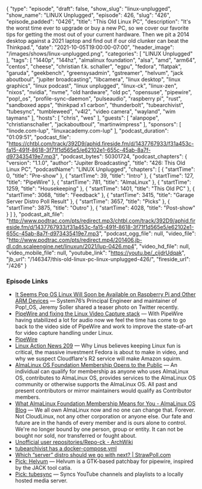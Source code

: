 {
  "type": "episode",
  "draft": false,
  "show_slug": "linux-unplugged",
  "show_name": "LINUX Unplugged",
  "episode": 426,
  "slug": "426",
  "episode_padded": "0426",
  "title": "This Old Linux PC",
  "description": "It's the worst time ever to upgrade or buy a new PC, so we cover our favorite tips for getting the most out of your current hardware. Then we pit a 2014 desktop against a 2021 laptop and find out if our old clunker can beat the Thinkpad.",
  "date": "2021-10-05T19:00:00-07:00",
  "header_image": "/images/shows/linux-unplugged.png",
  "categories": [
    "LINUX Unplugged"
  ],
  "tags": [
    "1440p",
    "144hz",
    "almalinux foundation",
    "alsa",
    "amd",
    "arm64",
    "centos",
    "cheese",
    "christian f.k. schaller",
    "egpu",
    "fedora",
    "flatpak",
    "garuda",
    "geekbench",
    "greensysadmin",
    "gstreamer",
    "helvum",
    "jack aboutboul",
    "jupiter broadcasting",
    "libcamera",
    "linux desktop",
    "linux graphics",
    "linux podcast",
    "linux unplugged",
    "linux-ck",
    "linux-zen",
    "nixos",
    "nvidia",
    "nvme",
    "old hardware",
    "old pc",
    "opensuse",
    "pipewire",
    "pop!_os",
    "profile-sync-daemon",
    "pulseaudio",
    "raspberry pi",
    "rust",
    "sandboxed apps",
    "thinkpad x1 carbon",
    "thunderbolt",
    "tubearchivist",
    "tubesync",
    "tumbleweed",
    "v4l2",
    "video camera",
    "wayland",
    "wim taymans"
  ],
  "hosts": [
    "chris",
    "wes"
  ],
  "guests": [
    "alanpope",
    "christianschaller",
    "jackaboutboul",
    "martinwimpress"
  ],
  "sponsors": [
    "linode.com-lup",
    "linuxacademy.com-lup"
  ],
  "podcast_duration": "01:09:51",
  "podcast_file": "https://chtbl.com/track/392D9/aphid.fireside.fm/d/1437767933/f31a453c-fa15-491f-8618-3f71f1d565e5/e62102e1-655c-45ab-8a7f-d973435419e7.mp3",
  "podcast_bytes": 50301724,
  "podcast_chapters": {
    "version": "1.1.0",
    "author": "Jupiter Broadcasting",
    "title": "426: This Old Linux PC",
    "podcastName": "LINUX Unplugged",
    "chapters": [
      {
        "startTime": 0,
        "title": "Pre-show"
      },
      {
        "startTime": 39,
        "title": "Intro"
      },
      {
        "startTime": 127,
        "title": "PipeWire"
      },
      {
        "startTime": 781,
        "title": "AlmaLinux"
      },
      {
        "startTime": 1259,
        "title": "Housekeeping"
      },
      {
        "startTime": 1401,
        "title": "This Old PC"
      },
      {
        "startTime": 3068,
        "title": "Feedback"
      },
      {
        "startTime": 3415,
        "title": "Garage Server Distro Poll Result"
      },
      {
        "startTime": 3657,
        "title": "Picks"
      },
      {
        "startTime": 3875,
        "title": "Outro"
      },
      {
        "startTime": 4028,
        "title": "Post-show"
      }
    ]
  },
  "podcast_alt_file": "http://www.podtrac.com/pts/redirect.mp3/chtbl.com/track/392D9/aphid.fireside.fm/d/1437767933/f31a453c-fa15-491f-8618-3f71f1d565e5/e62102e1-655c-45ab-8a7f-d973435419e7.mp3",
  "podcast_ogg_file": null,
  "video_file": "http://www.podtrac.com/pts/redirect.mp4/201406.jb-dl.cdn.scaleengine.net/linuxun/2021/lup-0426.mp4",
  "video_hd_file": null,
  "video_mobile_file": null,
  "youtube_link": "https://youtu.be/_cijdrUdqak",
  "jb_url": "/146347/this-old-linux-pc-linux-unplugged-426/",
  "fireside_url": "/426"
}


### Episode Links

  * [It Seems Pop OS Linux Will Soon be Available on Raspberry Pi and Other ARM Devices](https://news.itsfoss.com/pop-os-raspberry-pi-coming-soon/ "It Seems Pop OS Linux Will Soon be Available on Raspberry Pi and Other ARM Devices") — System76’s Principal Engineer and maintainer of Pop!_OS, Jeremy Soller shared a teaser photo on Twitter recently.
  * [PipeWire and fixing the Linux Video Capture stack](https://blogs.gnome.org/uraeus/2021/10/01/pipewire-and-fixing-the-linux-video-capture-stack/ "PipeWire and fixing the Linux Video Capture stack") — With PipeWire having stabilized a lot for audio now we feel the time has come to go back to the video side of PipeWire and work to improve the state-of-art for video capture handling under Linux.
  * [PipeWire](https://pipewire.org/ "PipeWire")
  * [Linux Action News 209](https://linuxactionnews.com/209 "Linux Action News 209") — Why Linus believes keeping Linux fun is critical, the massive investment Fedora is about to make in video, and why we suspect Cloudflare's R2 service will make Amazon squirm.
  * [AlmaLinux OS Foundation Membership Opens to the Public](https://www.businesswire.com/news/home/20211005005953/en/AlmaLinux-OS-Foundation-Membership-Opens-to-the-Public "AlmaLinux OS Foundation Membership Opens to the Public") — An individual can qualify for membership as anyone who uses AlmaLinux OS, contributes to AlmaLinux OS, provides services to the AlmaLinux OS community or otherwise supports the AlmaLinux OS. All past and present contributors or mirror maintainers would qualify as Contributor members.
  * [What AlmaLinux Foundation Membership Means for You - AlmaLinux OS Blog](https://almalinux.org/blog/what-almalinux-foundation-membership-means-for-you/ "What AlmaLinux Foundation Membership Means for You - AlmaLinux OS Blog") — We all own AlmaLinux now and no one can change that. Forever. Not CloudLinux, not any other corporation or anyone else. Our fate and future are in the hands of every member and is ours alone to control. We're no longer bound by one person, group or entity. It can not be bought nor sold, nor transferred or fought about.
  * [Unofficial user repositories/Repo-ck - ArchWiki](https://wiki.archlinux.org/title/Unofficial_user_repositories/Repo-ck "Unofficial user repositories/Repo-ck - ArchWiki")
  * [tubearchivist has a docker-compose.yml](https://github.com/bbilly1/tubearchivist/blob/master/docker-compose.yml "tubearchivist has a docker-compose.yml")
  * [Which “server” distro should we go with next? | StrawPoll.com](https://strawpoll.com/xukz9f6ps "Which “server” distro should we go with next? | StrawPoll.com")
  * [Pick: Helvum](https://gitlab.freedesktop.org/ryuukyu/helvum "Pick: Helvum") — Helvum is a GTK-based patchbay for pipewire, inspired by the JACK tool catia.
  * [Pick: tubesync](https://github.com/meeb/tubesync "Pick: tubesync") — Syncs YouTube channels and playlists to a locally hosted media server.


